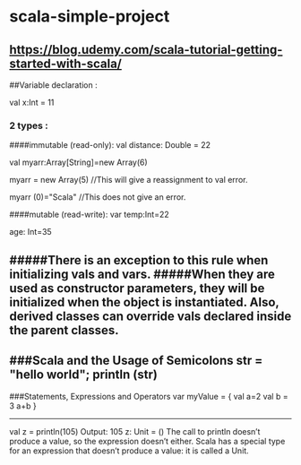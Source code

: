 # scala-simple-project

https://blog.udemy.com/scala-tutorial-getting-started-with-scala/
-----------------------
##Variable declaration : 

 val x:Int = 11

### 2 types :
####immutable (read-only):
val distance: Double = 22

val myarr:Array[String]=new Array(6)

myarr = new Array(5) //This will give a reassignment to val error.

myarr (0)="Scala" //This does not give an error.

####mutable (read-write):
var temp:Int=22

age: Int=35

#####There is an exception to this rule when initializing vals and vars.
#####When they are used as constructor parameters, they will be initialized when the object is instantiated. Also, derived classes can override vals declared inside the parent classes.
-----------------------------
###Scala and the Usage of Semicolons
str = "hello world"; println (str)
------------------------
###Statements, Expressions and Operators
var myValue = {
  val a=2
  val b = 3
  a+b
}

-------
val z = println(105)
Output:
105
z: Unit = ()
The call to println doesn’t produce a value, so the expression doesn’t either. Scala has a special type for an expression that doesn’t produce a value: it is called a Unit.
